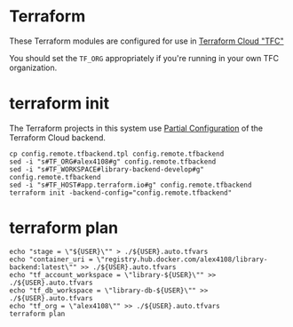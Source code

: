 # Terraform

These Terraform modules are configured for use in [Terraform Cloud "TFC"](https://app.terraform.io)

You should set the `TF_ORG` appropriately if you're running in your own TFC organization.

# terraform init

The Terraform projects in this system use [Partial Configuration](https://www.terraform.io/language/settings/backends/remote#using-cli-input) of the Terraform Cloud backend.

```
cp config.remote.tfbackend.tpl config.remote.tfbackend
sed -i "s#TF_ORG#alex4108#g" config.remote.tfbackend
sed -i "s#TF_WORKSPACE#library-backend-develop#g" config.remote.tfbackend
sed -i "s#TF_HOST#app.terraform.io#g" config.remote.tfbackend
terraform init -backend-config="config.remote.tfbackend"
```

# terraform plan

```
echo "stage = \"${USER}\"" > ./${USER}.auto.tfvars
echo "container_uri = \"registry.hub.docker.com/alex4108/library-backend:latest\"" >> ./${USER}.auto.tfvars
echo "tf_account_workspace = \"library-${USER}\"" >> ./${USER}.auto.tfvars
echo "tf_db_workspace = \"library-db-${USER}\"" >> ./${USER}.auto.tfvars
echo "tf_org = \"alex4108\"" >> ./${USER}.auto.tfvars
terraform plan
```

